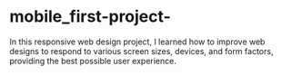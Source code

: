 # mobile_first-project-
In this responsive web design project, I learned how to improve web designs to respond to various screen sizes, devices, and form factors, providing the best possible user experience.
